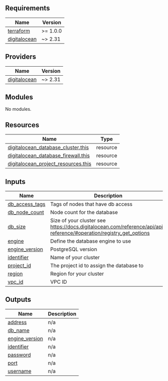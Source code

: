 <!-- BEGIN_TF_DOCS -->
## Requirements

| Name | Version |
|------|---------|
| <a name="requirement_terraform"></a> [terraform](#requirement\_terraform) | >= 1.0.0 |
| <a name="requirement_digitalocean"></a> [digitalocean](#requirement\_digitalocean) | ~> 2.31 |

## Providers

| Name | Version |
|------|---------|
| <a name="provider_digitalocean"></a> [digitalocean](#provider\_digitalocean) | ~> 2.31 |

## Modules

No modules.

## Resources

| Name | Type |
|------|------|
| [digitalocean_database_cluster.this](https://registry.terraform.io/providers/digitalocean/digitalocean/latest/docs/resources/database_cluster) | resource |
| [digitalocean_database_firewall.this](https://registry.terraform.io/providers/digitalocean/digitalocean/latest/docs/resources/database_firewall) | resource |
| [digitalocean_project_resources.this](https://registry.terraform.io/providers/digitalocean/digitalocean/latest/docs/resources/project_resources) | resource |

## Inputs

| Name | Description | Type | Default | Required |
|------|-------------|------|---------|:--------:|
| <a name="input_db_access_tags"></a> [db\_access\_tags](#input\_db\_access\_tags) | Tags of nodes that have db access | `list(string)` | n/a | yes |
| <a name="input_db_node_count"></a> [db\_node\_count](#input\_db\_node\_count) | Node count for the database | `number` | `1` | no |
| <a name="input_db_size"></a> [db\_size](#input\_db\_size) | Size of your cluster see https://docs.digitalocean.com/reference/api/api-reference/#operation/registry_get_options | `string` | `"db-s-1vcpu-1gb"` | no |
| <a name="input_engine"></a> [engine](#input\_engine) | Define the database engine to use | `string` | `"pg"` | no |
| <a name="input_engine_version"></a> [engine\_version](#input\_engine\_version) | PostgreSQL version | `string` | `"13"` | no |
| <a name="input_identifier"></a> [identifier](#input\_identifier) | Name of your cluster | `any` | n/a | yes |
| <a name="input_project_id"></a> [project\_id](#input\_project\_id) | The project id to assign the database to | `any` | n/a | yes |
| <a name="input_region"></a> [region](#input\_region) | Region for your cluster | `any` | n/a | yes |
| <a name="input_vpc_id"></a> [vpc\_id](#input\_vpc\_id) | VPC ID | `any` | n/a | yes |

## Outputs

| Name | Description |
|------|-------------|
| <a name="output_address"></a> [address](#output\_address) | n/a |
| <a name="output_db_name"></a> [db\_name](#output\_db\_name) | n/a |
| <a name="output_engine_version"></a> [engine\_version](#output\_engine\_version) | n/a |
| <a name="output_identifier"></a> [identifier](#output\_identifier) | n/a |
| <a name="output_password"></a> [password](#output\_password) | n/a |
| <a name="output_port"></a> [port](#output\_port) | n/a |
| <a name="output_username"></a> [username](#output\_username) | n/a |
<!-- END_TF_DOCS -->